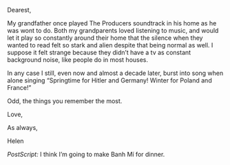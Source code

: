 Dearest,

My grandfather once played The Producers soundtrack in his home as he was wont to do. Both my grandparents loved listening to music, and would let it play so constantly around their home that the silence when they wanted to read felt so stark and alien despite that being normal as well. I suppose it felt strange because they didn’t have a tv as constant background noise, like people do in most houses.

In any case I still, even now and almost a decade later, burst into song when alone singing “Springtime for Hitler and Germany! Winter for Poland and France!”

Odd, the things you remember the most.

Love,

As always,

Helen

_PostScript:_ I think I’m going to make Banh Mí for dinner.